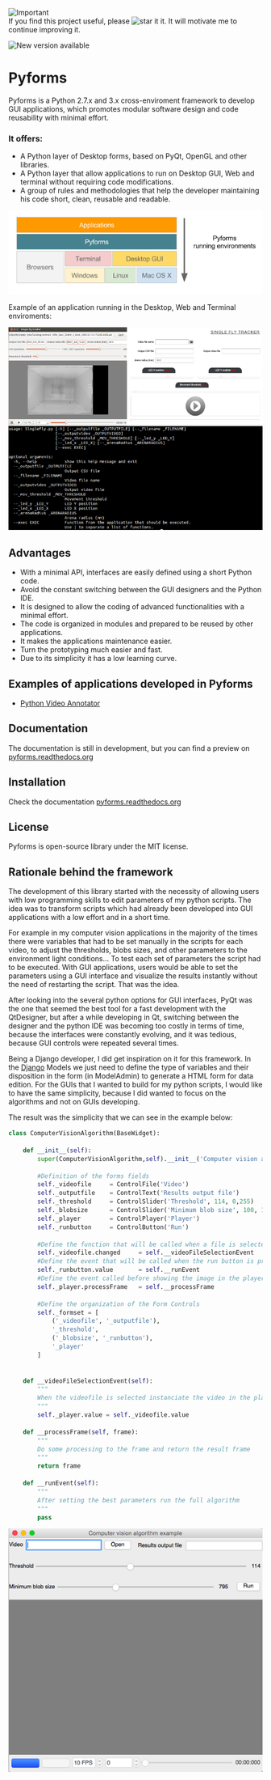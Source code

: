 ![Important](https://img.shields.io/badge/Important-Note-red.svg "Screen")  
If you find this project useful, please ![star it](https://raw.githubusercontent.com/UmSenhorQualquer/pyforms/master/docs/imgs/start.png?raw=true "Screen") it. It will motivate me to continue improving it.

![New version available](https://img.shields.io/badge/New%20version%20available-0.1-green.svg "Screen")



# Pyforms

<!-- Posicione esta tag no cabeçalho ou imediatamente antes da tag de fechamento do corpo. -->
<script src="https://apis.google.com/js/platform.js" async defer></script>

<!-- Posicione esta tag onde você deseja que o widget apareça. -->
<div class="g-follow" data-annotation="bubble" data-height="24" data-rel="publisher"></div>

Pyforms is a Python 2.7.x and 3.x cross-enviroment framework to develop GUI applications, which promotes modular software design and code reusability with minimal effort.

### It offers:
* A Python layer of Desktop forms, based on PyQt, OpenGL and other libraries.
* A Python layer that allow applications to run on Desktop GUI, Web and terminal without requiring code modifications.
* A group of rules and methodologies that help the developer maintaining his code short, clean, reusable and readable. 

![Diagram](docs/pyforms.png?raw=true "Screen")

Example of an application running in the Desktop, Web and Terminal enviroments:

![Application-Example](docs/example.png?raw=true "Screen")

## Advantages
* With a minimal API, interfaces are easily defined using a short Python code.
* Avoid the constant switching between the GUI designers and the Python IDE.
* It is designed to allow the coding of advanced functionalities with a minimal effort.
* The code is organized in modules and prepared to be reused by other applications.
* It makes the applications maintenance easier.
* Turn the prototyping much easier and fast.
* Due to its simplicity it has a low learning curve.

## Examples of applications developed in Pyforms
* [Python Video Annotator](https://github.com/UmSenhorQualquer/pythonVideoAnnotator)

## Documentation

The documentation is still in development, but you can find a preview on [pyforms.readthedocs.org](http://pyforms.readthedocs.org)

## Installation

Check the documentation [pyforms.readthedocs.org](http://pyforms.readthedocs.org)

## License

Pyforms is open-source library under the MIT license.

## Rationale behind the framework

The development of this library started with the necessity of allowing users with low programming skills to edit parameters of my python scripts.
The idea was to transform scripts which had already been developed into GUI applications with a low effort and in a short time.

For example in my computer vision applications in the majority of the times there were variables that had to be set manually in the scripts for each video, to adjust the thresholds, blobs sizes, and other parameters to the environment light conditions... To test each set of parameters the script had to be executed.
With GUI applications, users would be able to set the parameters using a GUI interface and visualize the results instantly without the need of restarting the script. That was the idea.

After looking into the several python options for GUI interfaces, PyQt was the one that seemed the best tool for a fast development with the QtDesigner, but after a while developing in Qt, switching between the designer and the python IDE was becoming too costly in terms of time, because the interfaces were constantly evolving, and it was tedious, because GUI controls were repeated several times.

Being a Django developer, I did get inspiration on it for this framework. In the [Django](https://www.djangoproject.com/) Models we just need to define the type of variables and their disposition in the form (in ModelAdmin) to generate a HTML form for data edition.
For the GUIs that I wanted to build for my python scripts, I would like to have the same simplicity, because I did wanted to focus on the algorithms and not on GUIs developing.

The result was the simplicity that we can see in the example below:

```python
class ComputerVisionAlgorithm(BaseWidget):
	
	def __init__(self):
		super(ComputerVisionAlgorithm,self).__init__('Computer vision algorithm example')

		#Definition of the forms fields
		self._videofile 	= ControlFile('Video')
		self._outputfile 	= ControlText('Results output file')
		self._threshold 	= ControlSlider('Threshold', 114, 0,255)
		self._blobsize 		= ControlSlider('Minimum blob size', 100, 100,2000)
		self._player 		= ControlPlayer('Player')
		self._runbutton 	= ControlButton('Run')

		#Define the function that will be called when a file is selected
		self._videofile.changed 	= self.__videoFileSelectionEvent
		#Define the event that will be called when the run button is processed
		self._runbutton.value 		= self.__runEvent
		#Define the event called before showing the image in the player
		self._player.processFrame 	= self.__processFrame

		#Define the organization of the Form Controls
		self._formset = [ 
			('_videofile', '_outputfile'), 
			'_threshold', 
			('_blobsize', '_runbutton'), 
			'_player'
		]


	def __videoFileSelectionEvent(self):
		"""
		When the videofile is selected instanciate the video in the player
		"""
		self._player.value = self._videofile.value

	def __processFrame(self, frame):
		"""
		Do some processing to the frame and return the result frame
		"""
		return frame

	def __runEvent(self):
		"""
		After setting the best parameters run the full algorithm
		"""
		pass
```

![ScreenShot](tutorials/1.SimpleExamples/ComputerVisionAlgorithmExample/screenshot.png?raw=true "Screen")
